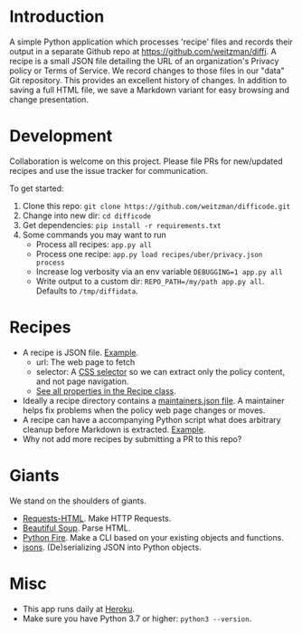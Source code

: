 Introduction
===========
A simple Python application which processes 'recipe' files and records their output in a separate Github repo at https://github.com/weitzman/diffi. A recipe is a small JSON file detailing the URL of an organization's Privacy policy or Terms of Service. We record changes to those files in our "data" Git repository. This provides an excellent history of changes. In addition to saving a full HTML file, we save a Markdown variant for easy browsing and change presentation.

Development
============
Collaboration is welcome on this project. Please file PRs for new/updated recipes and use the issue tracker for communication.

To get started:

1. Clone this repo: `git clone https://github.com/weitzman/difficode.git`
1. Change into new dir: `cd difficode`
1. Get dependencies: `pip install -r requirements.txt`
1. Some commands you may want to run
    - Process all recipes: `app.py all`
    - Process one recipe: `app.py load recipes/uber/privacy.json process`
    - Increase log verbosity via an env variable `DEBUGGING=1 app.py all`
    - Write output to a custom dir: `REPO_PATH=/my/path app.py all`. Defaults to `/tmp/diffidata`.
    
Recipes
=========
- A recipe is JSON file. [Example](https://github.com/weitzman/difficode/blob/master/recipes/uber/privacy.json).
    - url: The web page to fetch
    - selector: A [CSS selector](https://www.sitepoint.com/css-selectors/) so we can extract only the policy content, and not page navigation.
    - [See all properties in the Recipe class](recipe.py). 
- Ideally a recipe directory contains a [maintainers.json file](https://github.com/weitzman/difficode/blob/master/recipes/lyft/maintainers.json). A maintainer helps fix problems when the policy web page changes or moves.
- A recipe can have a accompanying Python script what does arbitrary cleanup before Markdown is extracted. [Example](https://github.com/weitzman/difficode/blob/master/recipes/facebook/cookies.py).
- Why not add more recipes by submitting a PR to this repo?

Giants
============
We stand on the shoulders of giants.

- [Requests-HTML](https://github.com/psf/requests-html). Make HTTP Requests. 
- [Beautiful Soup](https://www.crummy.com/software/BeautifulSoup/bs4/doc/). Parse HTML.
- [Python Fire](https://github.com/google/python-fire). Make a CLI based on your existing objects and functions.
- [jsons](https://github.com/ramonhagenaars/jsons). (De)serializing JSON into Python objects. 
  
Misc
=========
- This app runs daily at [Heroku](https://dashboard.heroku.com/apps/difficode/).
- Make sure you have Python 3.7 or higher: `python3 --version`.